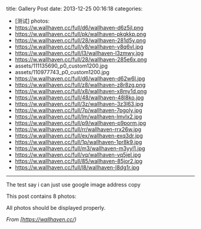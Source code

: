title: Gallery Post
date: 2013-12-25 00:16:18
categories:
- [测试]
photos:
- https://w.wallhaven.cc/full/d6/wallhaven-d6z5jl.png
- https://w.wallhaven.cc/full/pk/wallhaven-pkgkkp.png
- https://w.wallhaven.cc/full/28/wallhaven-281d5y.png
- https://w.wallhaven.cc/full/y8/wallhaven-y8q6vl.jpg
- https://w.wallhaven.cc/full/l3/wallhaven-l3zmwy.jpg
- https://w.wallhaven.cc/full/28/wallhaven-285e6x.png
- assets/111135690_p0_custom1200.jpg
- assets/110977743_p0_custom1200.jpg
- https://w.wallhaven.cc/full/d6/wallhaven-d62w6l.jpg
- https://w.wallhaven.cc/full/z8/wallhaven-z8r8zg.png
- https://w.wallhaven.cc/full/x8/wallhaven-x8my1d.png
- https://w.wallhaven.cc/full/48/wallhaven-48l8ko.jpg
- https://w.wallhaven.cc/full/3z/wallhaven-3z3l63.jpg
- https://w.wallhaven.cc/full/7p/wallhaven-7pgoly.jpg
- https://w.wallhaven.cc/full/lm/wallhaven-lmvlx2.jpg
- https://w.wallhaven.cc/full/p9/wallhaven-p9porm.jpg
- https://w.wallhaven.cc/full/rr/wallhaven-rrx26w.jpg
- https://w.wallhaven.cc/full/ex/wallhaven-exq3dr.jpg
- https://w.wallhaven.cc/full/1p/wallhaven-1pr8k9.jpg
- https://w.wallhaven.cc/full/m3/wallhaven-m3yyl1.jpg
- https://w.wallhaven.cc/full/vq/wallhaven-vq5jel.jpg
- https://w.wallhaven.cc/full/85/wallhaven-85jor2.jpg
- https://w.wallhaven.cc/full/l8/wallhaven-l8dg1r.jpg

---

The test say i can just use google image address copy

This post contains 8 photos:

All photos should be displayed properly.

<script src="/js/random-gallery.js"></script>


*From [https://wallhaven.cc/)*